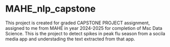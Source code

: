 # MAHE_nlp_capstone
This project is created for graded CAPSTONE PROJECT assignment, assigned to me from MAHE in year 2024-2025 for completion of Msc Data Science. This is the project to detect spikes in peak flu season from a socila media app and understading the text extracted from that app.
